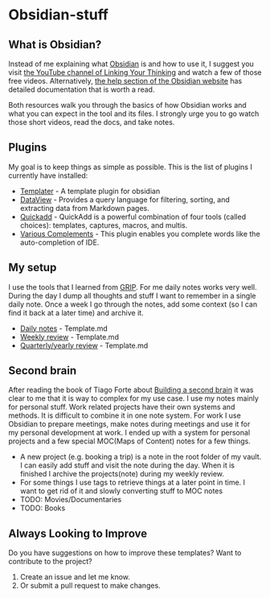 # Obsidian-stuff
## What is Obsidian?
Instead of me explaining what [Obsidian](https://obsidian.md) is and how to use it, I suggest you visit [the YouTube channel of Linking Your Thinking](https://www.youtube.com/watch?v=QgbLb6QCK88&list=PL3NaIVgSlAVLHty1-NuvPa9V0b0UwbzBd) and watch a few of those free videos. Alternatively, [the help section of the Obsidian website](https://help.obsidian.md/Start+here) has detailed documentation that is worth a read.

Both resources walk you through the basics of how Obsidian works and what you can expect in the tool and its files. I strongly urge you to go watch those short videos, read the docs, and take notes. 
## Plugins
My goal is to keep things as simple as possible. This is the list of plugins I currently have installed:
- [Templater](https://github.com/SilentVoid13/Templater) - A template plugin for obsidian 
- [DataView](https://github.com/blacksmithgu/obsidian-dataview) - Provides a query language for filtering, sorting, and extracting data from Markdown pages. 
- [Quickadd](https://github.com/chhoumann/quickadd) - QuickAdd is a powerful combination of four tools (called choices): templates, captures, macros, and multis.
- [Various Complements](https://github.com/tadashi-aikawa/obsidian-various-complements-plugin) - This plugin enables you complete words like the auto-completion of IDE.

## My setup
I use the tools that I learned from [GRIP](https://gripbook.com/). For me daily notes works very well. During the day I dump all thoughts and stuff I want to remember in a single daily note. Once a week I go through the notes, add some context (so I can find it back at a later time) and archive it.
- [Daily notes](https://help.obsidian.md/Plugins/Daily+notes) - Template.md
- [Weekly review](https://rickpastoor.com/sections/weeklyreview.html) - Template.md
- [Quarterly/yearly review](https://rickpastoor.substack.com/p/making-your-goals-happen) - Template.md

## Second brain
After reading the book of Tiago Forte about [Building a second brain](https://fortelabs.com/blog/basboverview/) it was clear to me that it is way to complex for my use case. I use my notes mainly for personal stuff. Work related projects have their own systems and methods. It is difficult to combine it in one note system. For work I use Obsidian to prepare meetings, make notes during meetings and use it for my personal development at work.
I ended up with a system for personal projects and a few special MOC(Maps of Content) notes for a few things.
- A new project (e.g. booking a trip) is a note in the root folder of my vault. I can easily add stuff and visit the note during the day. When it is finished I archive the projects(note) during my weekly review.
- For some things I use tags to retrieve things at a later point in time. I want to get rid of it and slowly converting stuff to MOC notes
- TODO: Movies/Documentaries 
- TODO: Books


## Always Looking to Improve
Do you have suggestions on how to improve these templates? Want to contribute to the project?
1. Create an issue and let me know.
2. Or submit a pull request to make changes.

